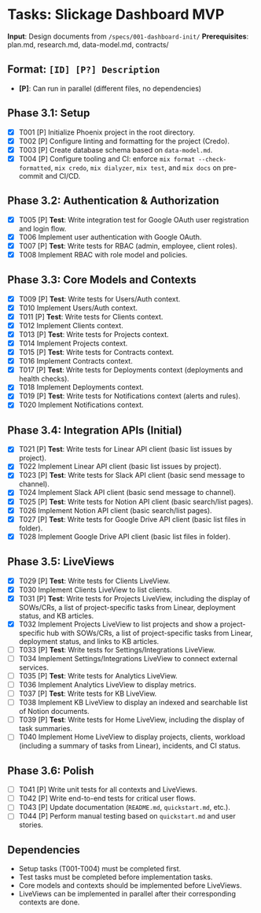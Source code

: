 # Tasks: Slickage Dashboard MVP

**Input**: Design documents from `/specs/001-dashboard-init/`
**Prerequisites**: plan.md, research.md, data-model.md, contracts/

## Format: `[ID] [P?] Description`
- **[P]**: Can run in parallel (different files, no dependencies)

## Phase 3.1: Setup
- [x] T001 [P] Initialize Phoenix project in the root directory.
- [x] T002 [P] Configure linting and formatting for the project (Credo).
- [x] T003 [P] Create database schema based on `data-model.md`.
- [x] T004 [P] Configure tooling and CI: enforce `mix format --check-formatted`, `mix credo`, `mix dialyzer`, `mix test`, and `mix docs` on pre-commit and CI/CD.

## Phase 3.2: Authentication & Authorization
 - [x] T005 [P] **Test**: Write integration test for Google OAuth user registration and login flow.
 - [x] T006 Implement user authentication with Google OAuth.
 - [x] T007 [P] **Test**: Write tests for RBAC (admin, employee, client roles).
 - [x] T008 Implement RBAC with role model and policies.

## Phase 3.3: Core Models and Contexts
- [x] T009 [P] **Test**: Write tests for Users/Auth context.
- [x] T010 Implement Users/Auth context.
- [x] T011 [P] **Test**: Write tests for Clients context.
- [x] T012 Implement Clients context.
- [x] T013 [P] **Test**: Write tests for Projects context.
- [x] T014 Implement Projects context.
- [x] T015 [P] **Test**: Write tests for Contracts context.
- [x] T016 Implement Contracts context.
- [x] T017 [P] **Test**: Write tests for Deployments context (deployments and health checks).
- [x] T018 Implement Deployments context.
- [x] T019 [P] **Test**: Write tests for Notifications context (alerts and rules).
- [x] T020 Implement Notifications context.

## Phase 3.4: Integration APIs (Initial)
- [x] T021 [P] **Test**: Write tests for Linear API client (basic list issues by project).
- [x] T022 Implement Linear API client (basic list issues by project).
- [x] T023 [P] **Test**: Write tests for Slack API client (basic send message to channel).
- [x] T024 Implement Slack API client (basic send message to channel).
- [x] T025 [P] **Test**: Write tests for Notion API client (basic search/list pages).
- [x] T026 Implement Notion API client (basic search/list pages).
- [x] T027 [P] **Test**: Write tests for Google Drive API client (basic list files in folder).
- [x] T028 Implement Google Drive API client (basic list files in folder).

## Phase 3.5: LiveViews
- [x] T029 [P] **Test**: Write tests for Clients LiveView.
- [x] T030 Implement Clients LiveView to list clients.
- [x] T031 [P] **Test**: Write tests for Projects LiveView, including the display of SOWs/CRs, a list of project-specific tasks from Linear, deployment status, and KB articles.
- [x] T032 Implement Projects LiveView to list projects and show a project-specific hub with SOWs/CRs, a list of project-specific tasks from Linear, deployment status, and links to KB articles.
- [ ] T033 [P] **Test**: Write tests for Settings/Integrations LiveView.
- [ ] T034 Implement Settings/Integrations LiveView to connect external services.
- [ ] T035 [P] **Test**: Write tests for Analytics LiveView.
- [ ] T036 Implement Analytics LiveView to display metrics.
- [ ] T037 [P] **Test**: Write tests for KB LiveView.
- [ ] T038 Implement KB LiveView to display an indexed and searchable list of Notion documents.
- [ ] T039 [P] **Test**: Write tests for Home LiveView, including the display of task summaries.
- [ ] T040 Implement Home LiveView to display projects, clients, workload (including a summary of tasks from Linear), incidents, and CI status.

## Phase 3.6: Polish
- [ ] T041 [P] Write unit tests for all contexts and LiveViews.
- [ ] T042 [P] Write end-to-end tests for critical user flows.
- [ ] T043 [P] Update documentation (`README.md`, `quickstart.md`, etc.).
- [ ] T044 [P] Perform manual testing based on `quickstart.md` and user stories.

## Dependencies
- Setup tasks (T001-T004) must be completed first.
- Test tasks must be completed before implementation tasks.
- Core models and contexts should be implemented before LiveViews.
- LiveViews can be implemented in parallel after their corresponding contexts are done.

